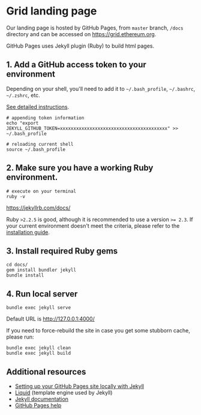 # Grid landing page

Our landing page is hosted by GitHub Pages, from `master` branch, `/docs` directory and can be accessed on https://grid.ethereum.org.

GitHub Pages uses Jekyll plugin (Ruby) to build html pages.

## 1. Add a GitHub access token to your environment

Depending on your shell, you'll need to add it to `~/.bash_profile`, `~/.bashrc`, `~/.zshrc`, etc.

[See detailed instructions](https://github.com/jekyll/github-metadata/blob/master/docs/authentication.md#1-jekyll_github_token).

```shell
# appending token information
echo "export JEKYLL_GITHUB_TOKEN=xxxxxxxxxxxxxxxxxxxxxxxxxxxxxxxxxxxxxxxx" >> ~/.bash_profile

# reloading current shell
source ~/.bash_profile
```

## 2. Make sure you have a working Ruby environment.

```shell
# execute on your terminal
ruby -v
```

https://jekyllrb.com/docs/

Ruby `>2.2.5` is good, although it is recommended to use a version `>= 2.3`. If your current environment doesn't meet the criteria, please refer to the [installation guide](https://jekyllrb.com/docs/installation/).

## 3. Install required Ruby gems

```shell
cd docs/
gem install bundler jekyll
bundle install
```

## 4. Run local server

```shell
bundle exec jekyll serve
```

Default URL is http://127.0.0.1:4000/

If you need to force-rebuild the site in case you get some stubborn cache, please run:

```shell
bundle exec jekyll clean
bundle exec jekyll build
```

## Additional resources

- [Setting up your GitHub Pages site locally with Jekyll](https://help.github.com/en/articles/setting-up-your-github-pages-site-locally-with-jekyll#step-3-optional-generate-jekyll-site-files)
- [Liquid](https://shopify.github.io/liquid/) (template engine used by Jekyll)
- [Jekyll documentation](https://jekyllrb.com/docs/)
- [GitHub Pages help](https://help.github.com/en/articles/configuring-a-publishing-source-for-github-pages?query=jekyll)
